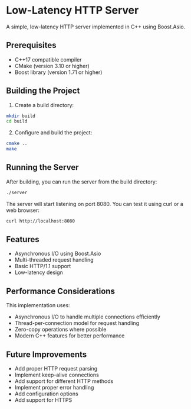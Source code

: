 # Low-Latency HTTP Server

A simple, low-latency HTTP server implemented in C++ using Boost.Asio.

## Prerequisites

- C++17 compatible compiler
- CMake (version 3.10 or higher)
- Boost library (version 1.71 or higher)

## Building the Project

1. Create a build directory:
```bash
mkdir build
cd build
```

2. Configure and build the project:
```bash
cmake ..
make
```

## Running the Server

After building, you can run the server from the build directory:
```bash
./server
```

The server will start listening on port 8080. You can test it using curl or a web browser:
```bash
curl http://localhost:8080
```

## Features

- Asynchronous I/O using Boost.Asio
- Multi-threaded request handling
- Basic HTTP/1.1 support
- Low-latency design

## Performance Considerations

This implementation uses:
- Asynchronous I/O to handle multiple connections efficiently
- Thread-per-connection model for request handling
- Zero-copy operations where possible
- Modern C++ features for better performance

## Future Improvements

- Add proper HTTP request parsing
- Implement keep-alive connections
- Add support for different HTTP methods
- Implement proper error handling
- Add configuration options
- Add support for HTTPS 